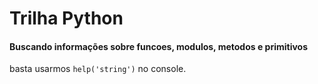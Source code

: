 # Trilha Python 

#### Buscando informações sobre funcoes, modulos, metodos e primitivos 
basta usarmos ```help('string')``` no console.